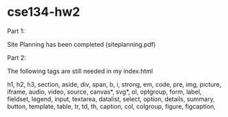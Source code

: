 # cse134-hw2

Part 1: 

Site Planning has been completed (siteplanning.pdf)

Part 2:

The following tags are still needed in my index.html

h1, h2, h3, section, aside, div, span, b, i, strong, em, code, pre, img, picture, iframe, audio, video, source, canvas*, svg*, ol, optgroup, form, label, fieldset, legend, input, textarea, datalist, select, option, details, summary, button, template, table, tr, td, th, caption, col, colgroup, figure, figcaption, 
